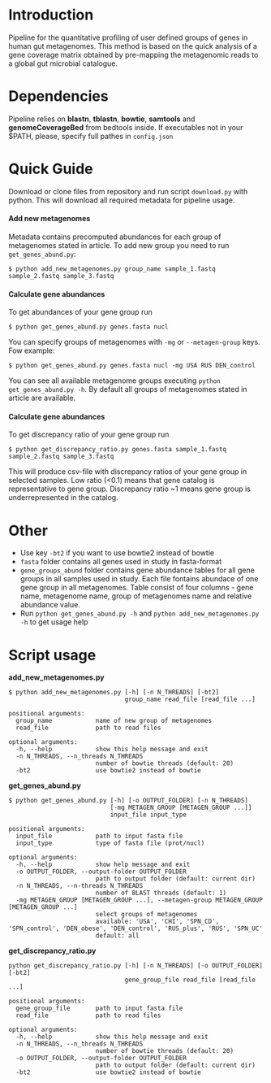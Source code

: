 # Introduction
Pipeline for the quantitative profiling of user defined groups of genes in human gut metagenomes. This method is based on the quick analysis of a gene coverage matrix obtained by pre-mapping the metagenomic reads to a global gut microbial catalogue.

# Dependencies
Pipeline relies on **blastn**, **tblastn**, **bowtie**, **samtools** and **genomeCoverageBed** from bedtools inside. If executables not in your $PATH, please, specify full pathes in `config.json`

# Quick Guide
Download or clone files from repository and run script `download.py` with python. This will download all required metadata for pipeline usage.

#### Add new metagenomes
Metadata contains precomputed abundances for each group of metagenomes stated in article. To add new group you need to run `get_genes_abund.py`:
```
$ python add_new_metagenomes.py group_name sample_1.fastq sample_2.fastq sample_3.fastq
```

#### Calculate gene abundances
To get abundances of your gene group run
```
$ python get_genes_abund.py genes.fasta nucl
```
You can specify groups of metagenomes with `-mg` or `--metagen-group` keys. Fow example:
```
$ python get_genes_abund.py genes.fasta nucl -mg USA RUS DEN_control
```
You can see all available metagenome groups executing `python get_genes_abund.py -h`. By default all groups of metagenomes stated in article are available.

#### Calculate gene abundances
To get discrepancy ratio of your gene group run
```
$ python get_discrepancy_ratio.py genes.fasta sample_1.fastq sample_2.fastq sample_3.fastq
```
This will produce csv-file with discrepancy ratios of your gene group in selected samples. Low ratio (<0.1) means that gene catalog is representative to gene group. Discrepancy ratio ~1 means gene group is underrepresented in the catalog.

# Other
* Use key `-bt2` if you want to use bowtie2 instead of bowtie
* `fasta` folder contains all genes used in study in fasta-format
* `gene_groups_abund` folder contains gene abundance tables for all gene groups in all samples used in study. Each file fontains abundace of one gene group in all metagenomes. Table consist of four columns - gene name, metagenome name, group of metagenomes name and relative abundance value.
* Run `python get_genes_abund.py -h` and `python add_new_metagenomes.py -h` to get usage help

# Script usage
**add_new_metagenomes.py**
```
$ python add_new_metagenomes.py [-h] [-n N_THREADS] [-bt2]
                                group_name read_file [read_file ...]

positional arguments:
  group_name            name of new group of metagenomes
  read_file             path to read files

optional arguments:
  -h, --help            show this help message and exit
  -n N_THREADS, --n_threads N_THREADS
                        number of bowtie threads (default: 20)
  -bt2                  use bowtie2 instead of bowtie

```
**get_genes_abund.py**
```
$ python get_genes_abund.py [-h] [-o OUTPUT_FOLDER] [-n N_THREADS]
                            [-mg METAGEN_GROUP [METAGEN_GROUP ...]]
                            input_file input_type

positional arguments:
  input_file            path to input fasta file
  input_type            type of fasta file (prot/nucl)

optional arguments:
  -h, --help            show help message and exit
  -o OUTPUT_FOLDER, --output-folder OUTPUT_FOLDER
                        path to output folder (default: current dir)
  -n N_THREADS, --n-threads N_THREADS
                        number of BLAST threads (default: 1)
  -mg METAGEN_GROUP [METAGEN_GROUP ...], --metagen-group METAGEN_GROUP [METAGEN_GROUP ...]
                        select groups of metagenomes
                        available: 'USA', 'CHI', 'SPN_CD', 'SPN_control', 'DEN_obese', 'DEN_control', 'RUS_plus', 'RUS', 'SPN_UC'
                        default: all

```
**get_discrepancy_ratio.py**
```
python get_discrepancy_ratio.py [-h] [-n N_THREADS] [-o OUTPUT_FOLDER] [-bt2]
                                gene_group_file read_file [read_file ...]

positional arguments:
  gene_group_file       path to input fasta file
  read_file             path to read files

optional arguments:
  -h, --help            show this help message and exit
  -n N_THREADS, --n_threads N_THREADS
                        number of bowtie threads (default: 20)
  -o OUTPUT_FOLDER, --output-folder OUTPUT_FOLDER
                        path to output folder (default: current dir)
  -bt2                  use bowtie2 instead of bowtie

```
